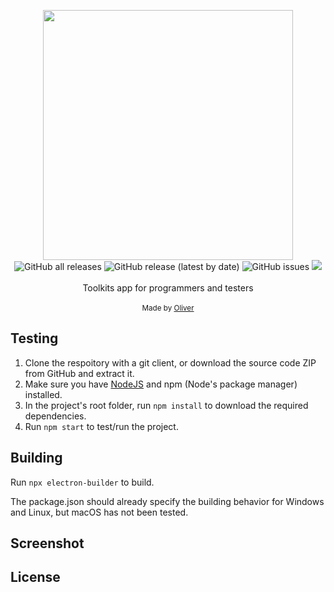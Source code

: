 <p align="center">
	<img  src="https://github.com/kezf/nuts/img/logo.png"  width="400" /><br>
	<img alt="GitHub all releases" src="https://img.shields.io/github/downloads/kezf/nuts/total?label=Downloads">
	<img alt="GitHub release (latest by date)" src="https://img.shields.io/github/v/release/kezf/nuts?label=Release">
	<img alt="GitHub issues" src="https://img.shields.io/github/issues/kezf/nuts?label=Issues">
	<a href="https://ko-fi.com/kezf"><img src="https://img.shields.io/badge/Ko--Fi-Donate-red"></a><br><br>
	<span>Toolkits app for programmers and testers</span><br><br>
	<small>Made by <a href="https://kezf.github.io">Oliver</a></small>
</p>

## Testing

1. Clone the respoitory with a git client, or download the source code ZIP from GitHub and extract it.
2. Make sure you have [NodeJS](https://nodejs.org/en/) and npm (Node's package manager) installed.
3. In the project's root folder, run ``npm install`` to download the required dependencies.
4. Run ``npm start`` to test/run the project.

## Building

Run ``npx electron-builder`` to build.

The package.json should already specify the building behavior for Windows and Linux, but macOS has not been tested.

## Screenshot


## License

